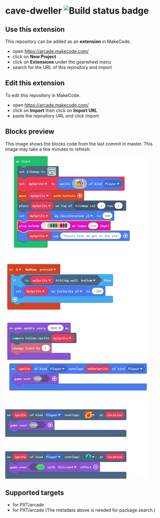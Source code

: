 # cave-dweller ![Build status badge](https://github.com/porschefx9/cave-dweller/workflows/MakeCode/badge.svg)



## Use this extension

This repository can be added as an **extension** in MakeCode.

* open https://arcade.makecode.com/
* click on **New Project**
* click on **Extensions** under the gearwheel menu
* search for the URL of this repository and import

## Edit this extension

To edit this repository in MakeCode.

* open https://arcade.makecode.com/
* click on **Import** then click on **Import URL**
* paste the repository URL and click import

## Blocks preview

This image shows the blocks code from the last commit in master.
This image may take a few minutes to refresh.

![A rendered view of the blocks](https://github.com/porschefx9/cave-dweller/raw/master/.makecode/blocks.png)

## Supported targets

* for PXT/arcade
* for PXT/arcade
(The metadata above is needed for package search.)

